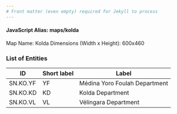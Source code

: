 ```yaml
---
# Front matter (even empty) required for Jekyll to process
---
```


#### JavaScript Alias: maps/kolda

Map Name: Kolda
Dimensions (Width x Height): 600x460

### List of Entities

ID | Short label | Label
---|---|---|
SN.KO.YF|YF|Médina Yoro Foulah Department
SN.KO.KD|KD|Kolda Department
SN.KO.VL|VL|Vélingara Department
